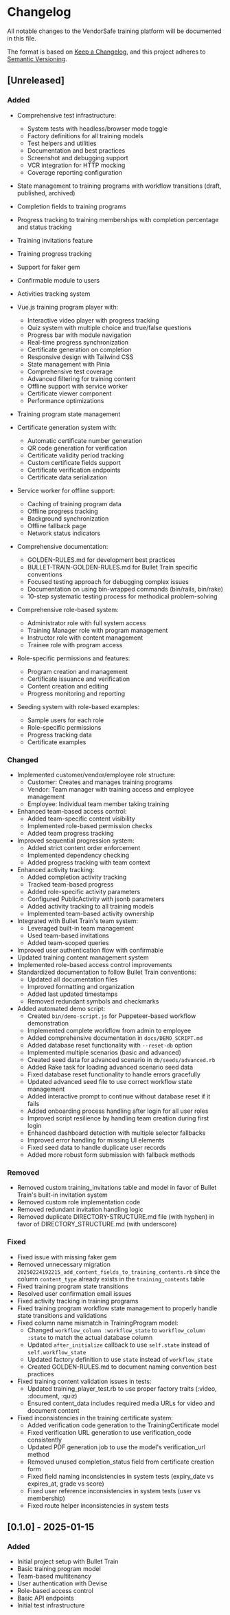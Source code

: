 # Changelog

All notable changes to the VendorSafe training platform will be documented in this file.

The format is based on [Keep a Changelog](https://keepachangelog.com/en/1.0.0/),
and this project adheres to [Semantic Versioning](https://semver.org/spec/v2.0.0.html).

## [Unreleased]

### Added

- Comprehensive test infrastructure:
  - System tests with headless/browser mode toggle
  - Factory definitions for all training models
  - Test helpers and utilities
  - Documentation and best practices
  - Screenshot and debugging support
  - VCR integration for HTTP mocking
  - Coverage reporting configuration

- State management to training programs with workflow transitions (draft, published, archived)
- Completion fields to training programs
- Progress tracking to training memberships with completion percentage and status tracking
- Training invitations feature
- Training progress tracking
- Support for faker gem
- Confirmable module to users
- Activities tracking system
- Vue.js training program player with:
  - Interactive video player with progress tracking
  - Quiz system with multiple choice and true/false questions
  - Progress bar with module navigation
  - Real-time progress synchronization
  - Certificate generation on completion
  - Responsive design with Tailwind CSS
  - State management with Pinia
  - Comprehensive test coverage
  - Advanced filtering for training content
  - Offline support with service worker
  - Certificate viewer component
  - Performance optimizations
- Training program state management
- Certificate generation system with:
  - Automatic certificate number generation
  - QR code generation for verification
  - Certificate validity period tracking
  - Custom certificate fields support
  - Certificate verification endpoints
  - Certificate data serialization
- Service worker for offline support:
  - Caching of training program data
  - Offline progress tracking
  - Background synchronization
  - Offline fallback page
  - Network status indicators
- Comprehensive documentation:
  - GOLDEN-RULES.md for development best practices
  - BULLET-TRAIN-GOLDEN-RULES.md for Bullet Train specific conventions
  - Focused testing approach for debugging complex issues
  - Documentation on using bin-wrapped commands (bin/rails, bin/rake)
  - 10-step systematic testing process for methodical problem-solving
- Comprehensive role-based system:
  - Administrator role with full system access
  - Training Manager role with program management
  - Instructor role with content management
  - Trainee role with program access
- Role-specific permissions and features:
  - Program creation and management
  - Certificate issuance and verification
  - Content creation and editing
  - Progress monitoring and reporting
- Seeding system with role-based examples:
  - Sample users for each role
  - Role-specific permissions
  - Progress tracking data
  - Certificate examples

### Changed

- Implemented customer/vendor/employee role structure:
  - Customer: Creates and manages training programs
  - Vendor: Team manager with training access and employee management
  - Employee: Individual team member taking training
- Enhanced team-based access control:
  - Added team-specific content visibility
  - Implemented role-based permission checks
  - Added team progress tracking
- Improved sequential progression system:
  - Added strict content order enforcement
  - Implemented dependency checking
  - Added progress tracking with team context
- Enhanced activity tracking:
  - Added completion activity tracking
  - Tracked team-based progress
  - Added role-specific activity parameters
  - Configured PublicActivity with jsonb parameters
  - Added activity tracking to all training models
  - Implemented team-based activity ownership
- Integrated with Bullet Train's team system:
  - Leveraged built-in team management
  - Used team-based invitations
  - Added team-scoped queries
- Improved user authentication flow with confirmable
- Updated training content management system
- Implemented role-based access control improvements
- Standardized documentation to follow Bullet Train conventions:
  - Updated all documentation files
  - Improved formatting and organization
  - Added last updated timestamps
  - Removed redundant symbols and checkmarks
- Added automated demo script:
  - Created `bin/demo-script.js` for Puppeteer-based workflow demonstration
  - Implemented complete workflow from admin to employee
  - Added comprehensive documentation in `docs/DEMO_SCRIPT.md`
  - Added database reset functionality with `--reset-db` option
  - Implemented multiple scenarios (basic and advanced)
  - Created seed data for advanced scenario in `db/seeds/advanced.rb`
  - Added Rake task for loading advanced scenario seed data
  - Fixed database reset functionality to handle errors gracefully
  - Updated advanced seed file to use correct workflow state management
  - Added interactive prompt to continue without database reset if it fails
  - Added onboarding process handling after login for all user roles
  - Improved script resilience by handling team creation during first login
  - Enhanced dashboard detection with multiple selector fallbacks
  - Improved error handling for missing UI elements
  - Fixed seed data to handle duplicate user records
  - Added more robust form submission with fallback methods

### Removed

- Removed custom training_invitations table and model in favor of Bullet Train's built-in invitation system
- Removed custom role implementation code
- Removed redundant invitation handling logic
- Removed duplicate DIRECTORY-STRUCTURE.md file (with hyphen) in favor of DIRECTORY_STRUCTURE.md (with underscore)

### Fixed

- Fixed issue with missing faker gem
- Removed unnecessary migration `20250224192215_add_content_fields_to_training_contents.rb` since the column `content_type` already exists in the `training_contents` table
- Fixed training program state transitions
- Resolved user confirmation email issues
- Fixed activity tracking in training programs
- Fixed training program workflow state management to properly handle state transitions and validations
- Fixed column name mismatch in TrainingProgram model:
  - Changed `workflow_column :workflow_state` to `workflow_column :state` to match the actual database column
  - Updated `after_initialize` callback to use `self.state` instead of `self.workflow_state`
  - Updated factory definition to use `state` instead of `workflow_state`
  - Created GOLDEN-RULES.md to document naming convention best practices
- Fixed training content validation issues in tests:
  - Updated training_player_test.rb to use proper factory traits (:video, :document, :quiz)
  - Ensured content_data includes required media URLs for video and document content
- Fixed inconsistencies in the training certificate system:
  - Added verification code generation to the TrainingCertificate model
  - Fixed verification URL generation to use verification_code consistently
  - Updated PDF generation job to use the model's verification_url method
  - Removed unused completion_status field from certificate creation form
  - Fixed field naming inconsistencies in system tests (expiry_date vs expires_at, grade vs score)
  - Fixed user reference inconsistencies in system tests (user vs membership)
  - Fixed route helper inconsistencies in system tests

## [0.1.0] - 2025-01-15

### Added

- Initial project setup with Bullet Train
- Basic training program model
- Team-based multitenancy
- User authentication with Devise
- Role-based access control
- Basic API endpoints
- Initial test infrastructure
